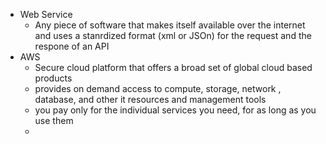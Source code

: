 * Web Service 
	* Any piece of software that makes itself available over the internet and uses a stanrdized format (xml or JSOn) for the request and the respone of an API 
* AWS
	* Secure cloud platform that offers a broad set of global cloud based products 
	* provides on demand access to compute, storage, network , database, and other it resources and management tools 
	* you pay only for the individual services you need, for as long as you use them 
	* 
